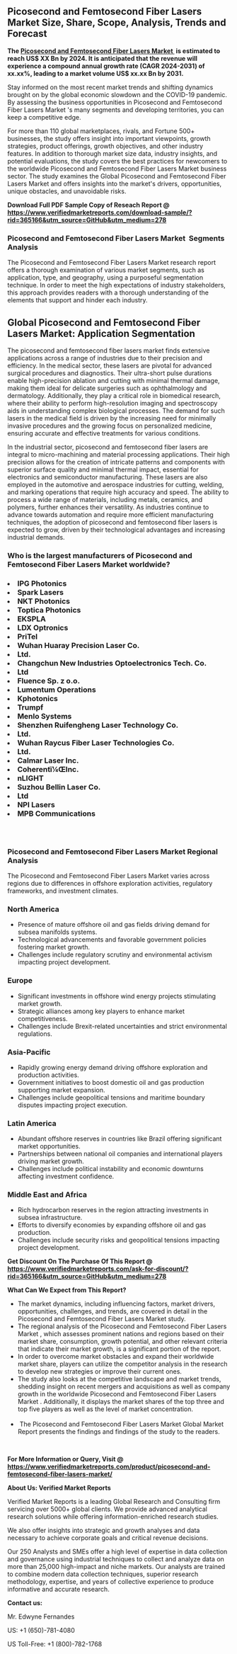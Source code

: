 <h2><strong>Picosecond and Femtosecond Fiber Lasers Market Size, Share, Scope, Analysis, Trends and Forecast</strong></h2><p><strong>The&nbsp;<a href="https://www.verifiedmarketreports.com/download-sample/?rid=365166&utm_source=GitHub&utm_medium=278" target="_blank">Picosecond and Femtosecond Fiber Lasers Market </a>&nbsp;is estimated to reach US$ XX Bn by 2024. It is anticipated that the revenue will experience a compound annual growth rate (CAGR 2024-2031) of xx.xx%, leading to a market volume US$ xx.xx Bn by 2031.</strong></p><p>Stay informed on the most recent market trends and shifting dynamics brought on by the global economic slowdown and the COVID-19 pandemic. By assessing the business opportunities in Picosecond and Femtosecond Fiber Lasers Market 's many segments and developing territories, you can keep a competitive edge.</p><p>For more than 110 global marketplaces, rivals, and Fortune 500+ businesses, the study offers insight into important viewpoints, growth strategies, product offerings, growth objectives, and other industry features. In addition to thorough market size data, industry insights, and potential evaluations, the study covers the best practices for newcomers to the worldwide Picosecond and Femtosecond Fiber Lasers Market business sector. The study examines the Global Picosecond and Femtosecond Fiber Lasers Market and offers insights into the market's drivers, opportunities, unique obstacles, and unavoidable risks.</p><p id="" class=""><strong>Download Full PDF Sample Copy of Reseach Report @ <a href="https://www.verifiedmarketreports.com/download-sample/?rid=365166&utm_source=GitHub&utm_medium=278" target="_blank">https://www.verifiedmarketreports.com/download-sample/?rid=365166&utm_source=GitHub&utm_medium=278</a></strong></p><h3>Picosecond and Femtosecond Fiber Lasers Market &nbsp;Segments Analysis</h3><p>The Picosecond and Femtosecond Fiber Lasers Market research report offers a thorough examination of various market segments, such as application, type, and geography, using a purposeful segmentation technique. In order to meet the high expectations of industry stakeholders, this approach provides readers with a thorough understanding of the elements that support and hinder each industry.<br /> <h2>Global Picosecond and Femtosecond Fiber Lasers Market: Application Segmentation</h2><p>The picosecond and femtosecond fiber lasers market finds extensive applications across a range of industries due to their precision and efficiency. In the medical sector, these lasers are pivotal for advanced surgical procedures and diagnostics. Their ultra-short pulse durations enable high-precision ablation and cutting with minimal thermal damage, making them ideal for delicate surgeries such as ophthalmology and dermatology. Additionally, they play a critical role in biomedical research, where their ability to perform high-resolution imaging and spectroscopy aids in understanding complex biological processes. The demand for such lasers in the medical field is driven by the increasing need for minimally invasive procedures and the growing focus on personalized medicine, ensuring accurate and effective treatments for various conditions.</p><p>In the industrial sector, picosecond and femtosecond fiber lasers are integral to micro-machining and material processing applications. Their high precision allows for the creation of intricate patterns and components with superior surface quality and minimal thermal impact, essential for electronics and semiconductor manufacturing. These lasers are also employed in the automotive and aerospace industries for cutting, welding, and marking operations that require high accuracy and speed. The ability to process a wide range of materials, including metals, ceramics, and polymers, further enhances their versatility. As industries continue to advance towards automation and require more efficient manufacturing techniques, the adoption of picosecond and femtosecond fiber lasers is expected to grow, driven by their technological advantages and increasing industrial demands.</p></p><h3 id="" class="">Who is the largest manufacturers of&nbsp;Picosecond and Femtosecond Fiber Lasers Market worldwide?</h3><h3 class=""></Li><Li>IPG Photonics</Li><Li> Spark Lasers</Li><Li> NKT Photonics</Li><Li> Toptica Photonics</Li><Li> EKSPLA</Li><Li> LDX Optronics</Li><Li> PriTel</Li><Li> Wuhan Huaray Precision Laser Co.</Li><Li> Ltd.</Li><Li> Changchun New Industries Optoelectronics Tech. Co.</Li><Li> Ltd</Li><Li> Fluence Sp. z o.o.</Li><Li> Lumentum Operations</Li><Li> Kphotonics</Li><Li> Trumpf</Li><Li> Menlo Systems</Li><Li> Shenzhen Ruifengheng Laser Technology Co.</Li><Li> Ltd.</Li><Li> Wuhan Raycus Fiber Laser Technologies Co.</Li><Li> Ltd.</Li><Li> Calmar Laser Inc.</Li><Li> Coherentï¼ŒInc.</Li><Li> nLIGHT</Li><Li> Suzhou Bellin Laser Co.</Li><Li> Ltd</Li><Li> NPI Lasers</Li><Li> MPB Communications</h3><h3 id="" class="">&nbsp;</h3><h3 id="" class="">Picosecond and Femtosecond Fiber Lasers Market Regional Analysis</h3><p id="" class="">The Picosecond and Femtosecond Fiber Lasers Market varies across regions due to differences in offshore exploration activities, regulatory frameworks, and investment climates.</p><h3 id="" class="">North America</h3><ul><li>Presence of mature offshore oil and gas fields driving demand for subsea manifolds systems.</li><li>Technological advancements and favorable government policies fostering market growth.</li><li>Challenges include regulatory scrutiny and environmental activism impacting project development.</li></ul><h3 id="" class="">Europe</h3><ul><li>Significant investments in offshore wind energy projects stimulating market growth.</li><li>Strategic alliances among key players to enhance market competitiveness.</li><li>Challenges include Brexit-related uncertainties and strict environmental regulations.</li></ul><h3 id="" class="">Asia-Pacific</h3><ul><li>Rapidly growing energy demand driving offshore exploration and production activities.</li><li>Government initiatives to boost domestic oil and gas production supporting market expansion.</li><li>Challenges include geopolitical tensions and maritime boundary disputes impacting project execution.</li></ul><h3 id="" class="">Latin America</h3><ul><li>Abundant offshore reserves in countries like Brazil offering significant market opportunities.</li><li>Partnerships between national oil companies and international players driving market growth.</li><li>Challenges include political instability and economic downturns affecting investment confidence.</li></ul><h3 id="" class="">Middle East and Africa</h3><ul><li>Rich hydrocarbon reserves in the region attracting investments in subsea infrastructure.</li><li>Efforts to diversify economies by expanding offshore oil and gas production.</li><li>Challenges include security risks and geopolitical tensions impacting project development.</li></ul><p id="" class=""><strong>Get Discount On The Purchase Of This Report @ <a href="https://www.verifiedmarketreports.com/ask-for-discount/?rid=365166&utm_source=GitHub&utm_medium=278" target="_blank">https://www.verifiedmarketreports.com/ask-for-discount/?rid=365166&utm_source=GitHub&utm_medium=278</a></strong></p><p><strong>What Can We Expect from This Report?</strong></p><ul><li>The market dynamics, including influencing factors, market drivers, opportunities, challenges, and trends, are covered in detail in the Picosecond and Femtosecond Fiber Lasers Market study.<br /> </li><li>The regional analysis of the Picosecond and Femtosecond Fiber Lasers Market , which assesses prominent nations and regions based on their market share, consumption, growth potential, and other relevant criteria that indicate their market growth, is a significant portion of the report.<br /> </li><li>In order to overcome market obstacles and expand their worldwide market share, players can utilize the competitor analysis in the research to develop new strategies or improve their current ones.<br /> </li><li>The study also looks at the competitive landscape and market trends, shedding insight on recent mergers and acquisitions as well as company growth in the worldwide Picosecond and Femtosecond Fiber Lasers Market . Additionally, it displays the market shares of the top three and top five players as well as the level of market concentration.<br /><br /></li><li>&nbsp;The Picosecond and Femtosecond Fiber Lasers Market Global Market Report presents the findings and findings of the study to the readers.</li></ul><p id="" class="">&nbsp;</p><p id="" class=""><strong>For More Information or Query, Visit @ <a href="https://www.verifiedmarketreports.com/product/picosecond-and-femtosecond-fiber-lasers-market/" target="_blank">https://www.verifiedmarketreports.com/product/picosecond-and-femtosecond-fiber-lasers-market/</a></strong></p><p id="" class=""><strong>About Us: Verified Market Reports</strong></p><p id="" class="">Verified Market Reports is a leading Global Research and Consulting firm servicing over 5000+ global clients. We provide advanced analytical research solutions while offering information-enriched research studies.</p><p id="" class="">We also offer insights into strategic and growth analyses and data necessary to achieve corporate goals and critical revenue decisions.</p><p id="" class="">Our 250 Analysts and SMEs offer a high level of expertise in data collection and governance using industrial techniques to collect and analyze data on more than 25,000 high-impact and niche markets. Our analysts are trained to combine modern data collection techniques, superior research methodology, expertise, and years of collective experience to produce informative and accurate research.</p><p id="" class=""><strong>Contact us:</strong></p><p id="" class="">Mr. Edwyne Fernandes</p><p id="" class="">US: +1 (650)-781-4080</p><p id="" class="">US Toll-Free: +1 (800)-782-1768</p>

